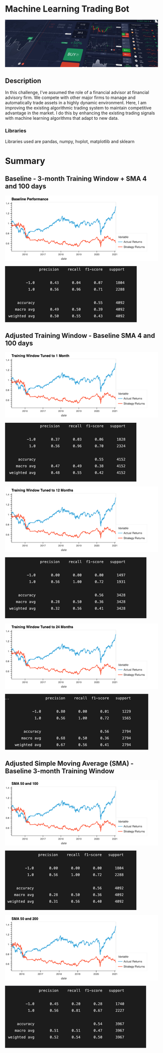 # Machine Learning Trading Bot

![Decorative image.](Images/15-challenge-image.png)

## Description

In this challenge, I've assumed the role of a financial advisor at financial advisory firm. We compete with other major firms to manage and automatically trade assets in a highly dynamic environment. Here, I am improving the existing algorithmic trading system to maintain competitive advantage in the market. I do this by enhancing the existing trading signals with machine learning algorithms that adapt to new data.

### Libraries

Libraries used are pandas, numpy, hvplot, matplotlib and sklearn

# Summary

## Baseline - 3-month Training Window + SMA 4 and 100 days



![Baseline](Plots/Baseline.png)

![Base](Classification_reports/Baseline.png)


## Adjusted Training Window - Baseline SMA 4 and 100 days

![1-month](Plots/Tuned_1month.png)

![1-month](Classification_reports/Tuned_1month.png)

![12-months](Plots/Tuned_12months.png)

![12-months](Classification_reports/Tuned_12months.png)

![24-months](Plots/Tuned_24months.png)

![24-months](Classification_reports/Tuned_24months.png)

## Adjusted Simple Moving Average (SMA) - Baseline 3-month Training Window

![SMA50 and SMA100](Plots/SMA50-100.png)

![SMA50 and SMA100](Classification_reports/SMA50-100.png)

![SMA50 and SMA200](Plots/SMA50-200.png)

![SMA50 and SMA200](Classification_reports/SMA50-200.png)